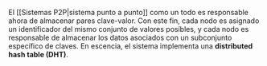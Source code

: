 El [[Sistemas P2P|sistema punto a punto]] como un todo es responsable ahora de almacenar pares clave-valor. Con este fin, cada nodo es asignado un identificador del mismo conjunto de valores posíbles, y cada nodo es responsable de almacenar los datos asociados con un subconjunto específico de claves. En escencia, el sistema implementa una **distributed hash table (DHT)**.
